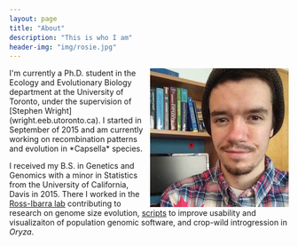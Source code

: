 ```yaml
---
layout: page
title: "About"
description: "This is who I am"
header-img: "img/rosie.jpg"
---
```


<img style="float: right;" src="/img/tyler.jpg">
I'm currently a Ph.D. student in the Ecology and Evolutionary Biology department at the University of Toronto, under the supervision of [Stephen Wright](wright.eeb.utoronto.ca).
I started in September of 2015 and am currently working on recombination patterns and evolution in *Capsella* species.  

I received my B.S. in Genetics and Genomics with a minor in Statistics from the University of California, Davis in 2015.
There I worked in the [Ross-Ibarra lab](www.rilab.org) contributing to research on genome size evolution, [scripts](https://github.com/arundurvasula/angsd-wrapper) to improve usability and visualizaiton of population genomic software, and crop-wild introgression in *Oryza*.
